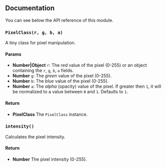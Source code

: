 ## Documentation

You can see below the API reference of this module.

### `PixelClass(r, g, b, a)`
A tiny class for pixel manipulation.

#### Params
- **Number|Object** `r`: The *red* value of the pixel (0-255) or an object containing the `r`, `g`, `b`, `a` fields.
- **Number** `g`: The *green* value of the pixel (0-255).
- **Number** `b`: The *blue* value of the pixel (0-255).
- **Number** `a`: The *alpha* (opacity) value of the pixel. If greater then `1`, it will be normalized to a value between `0` and `1`. Defaults
to `1`.

#### Return
- **PixelClass** The `PixelClass` instance.

### `intensity()`
Calculates the pixel intensity.

#### Return
- **Number** The pixel intensity (0-255).


